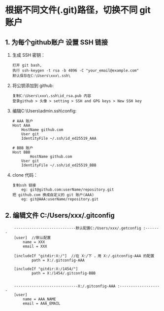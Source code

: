 # 根据不同文件(.git)路径，切换不同 git 账户

## 1. 为每个github账户 设置 SSH 链接
1. 生成 SSH 密钥：
	```
	打开 git bash, 
	执行 ssh-keygen -t rsa -b 4096 -C "your_email@example.com"
	默认保存在C:\Users\xxx\.ssh\
	```

2. 将公钥添加到 github:
	```
	复制C:\Users\xxx\.ssh\id_rsa.pub 内容
	登录github > 头像 > setting > SSH and GPG keys > New SSH key
	```

3. 编辑C:\Users\admin\.ssh\config:
	```
	# AAA 账户
	Host AAA
  		HostName github.com
  		User git
  		IdentityFile ~/.ssh/id_ed25519_AAA

	# BBB 账户
	Host BBB 
			HostName github.com
  		User git
  		IdentityFile ~/.ssh/id_ed25519_BBB
	```
	
4. clone 代码：
	```
	复制ssh 链接
		eg: git@github.com:userName/repository.git
	把 github.com 换成自定义的 git 账户(AAA) 
		eg: git@AAA:userName/repository.git
	```

## 2. 编辑文件 C:/Users/xxx/.gitconfig
```
	----------------------------默认配置C:/Users/xxx/.getconfig :-------
	[user]  //默认配置
		name = XXX
		email = XXX
		
	[includeIf "gitdir:X:/"]  //在 X:/下 ，用 X:/.gitconfig-AAA 的配置
			path = X:/.gitconfig-AAA
		
	[includeIf "gitdir:X:/1454/"]
			path = X:/1454/.gitconfig-BBB


	-----------------------------X:/.gitconfig-AAA :-------------------
	[user]
		name = AAA_NAME
		email = AAA_EMAIL

```